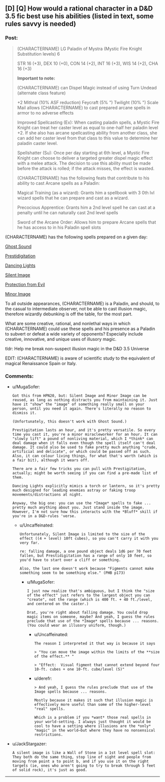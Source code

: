 ## [D] [Q] How would a rational character in a D&D 3.5 fic best use his abilities (listed in text, some rules savvy is needed)

### Post:

> (CHARACTERNAME) LG Paladin of Mystra (Mystic Fire Knight Substitution levels) 6
> 
> STR 16 (+3), DEX 10 (+0), CON 14 (+2), INT 16 (+3), WIS 14 (+2), CHA 16 (+3)
> 
> **Important to note:**
> 
> (CHARACTERNAME) can Dispel Magic instead of using Turn Undead (alternate class feature)
>
> +2 Mithral (10% ASF reduction) Feycraft (5% ") Twilight (10% ") Scale Mail allows (CHARACTERNAME) to cast prepared arcane spells in armor to no adverse effects
> 
> Improved Spellcasting (Ex): When casting paladin spells, a Mystic Fire Knight can treat her caster level as equal to one-half her paladin level +2. If she also has arcane spellcasting ability from another class, she can add her caster level from that class to this value to determine her paladin caster level.
> 
> Spellshatter (Su): Once per day starting at 6th level, a Mystic Fire Knight can choose to deliver a targeted greater dispel magic effect with a melee attack. The decision to use this ability must be made before the attack is rolled; if the attack misses, the effect is wasted.
> 
> (CHARACTERNAME) has the following feats that contribute to his ability to cast Arcane spells as a Paladin:
> 
> Magical Training (as a wizard): Grants him a spellbook with 3 0th lvl wizard spells that he can prepare and cast as a wizard.
> 
> Precocious Apprentice: Grants him a 2nd level spell he can cast at a penalty until he can naturally cast 2nd level spells
> 
> Sword of the Arcane Order: Allows him to prepare Arcane spells that he has access to in his Paladin spell slots

(CHARACTERNAME) has the following spells prepared on a given day: 

[Ghost Sound](http://www.d20srd.org/srd/spells/ghostSound.htm)

[Prestidigitation](http://www.d20srd.org/srd/spells/prestidigitation.htm)

[Dancing Lights](http://www.d20srd.org/srd/spells/dancingLights.htm)

[Silent Image](http://www.dandwiki.com/wiki/SRD:Silent_Image)

[Protection from Evil](http://www.dandwiki.com/wiki/SRD:Protection_from_Evil)

[Minor Image](http://www.dandwiki.com/wiki/SRD:Minor_Image)

To all outside appearances, (CHARACTERNAME) is a Paladin, and should, to the casual to intermediate observer, not be able to cast illusion magic, therefore wizardly debunking is off the table, for the most part.

What are some creative, rational, and nonlethal ways in which (CHARACTERNAME) could use these spells and his presence as a Paladin to subvert or defeat a wide variety of opponents? Especially include creative, innovative, and unique uses of illusory magic.

tldr: Help me break non-suspect illusion magic in the D&D 3.5 Universe

EDIT: (CHARACTERNAME) is aware of scientific study to the equivalent of magical Renaissance Spain or Italy.

### Comments:

- u/MugaSofer:
  ```
  Got this from HPN20, but: Silent Image and Minor Image can be reused, as long as nothing distracts you from maintaining it. Just have it "show" the "image" of something really small on your person, until you need it again. There's literally no reason to dismiss it.

  (Unfortunately, this doesn't work with Ghost Sound.)

  Prestigitation lasts an hour, and it's pretty versatile. So every time you cast it, you're a minor miracleworker for an hour. It can "slowly lift" a pound of nonliving material, which I *think* can deal damage when it falls even though the spell itself can't deal damage. It could also be used to fake pretty much anything "crude, artificial and delicate", or which could be passed off as such. Also, it can colour living things, for what that's worth (which is a fair bit), although it wears off. 

  There are a fair few tricks you can pull with Prestigitation, actually; might be worth seeing if you can find a pre-made list of them.

  Dancing Lights explicitly mimics a torch or lantern, so it's pretty much designed for leading enemies astray or faking troop movements/distractions at night.

  Anyway, the big one: you can use the *Image* spells to fake ... pretty much anything about you. Just stand inside the image. However, I'm not sure how this interacts with the *Bluff* skill if you're in a D&D-rules 'verse.
  ```

  - u/Uncaffeinated:
    ```
    Unfortunately, Silent Image is limited to the size of the effect ((4 + level) 10ft cubes), so you can't carry it with you very far.

    re: falling damage, a one pound object deals 1d6 per 70 feet fallen, but Prestidigitation has a range of only 10 feet, so you'd have to start over a cliff or something.

    Also, the last one doesn't work because "Figments cannot make something seem to be something else." (PHB p173)
    ```

    - u/MugaSofer:
      ```
      I just now realize that's ambiguous, but I think the "size of the effect" just refers to the largest object you can "create", not the range (which is 400 ft. + 40 ft./level, and centered on the caster.)

      Drat, you're right about falling damage. You could drop magic items on someone, maybe? And yeah, I guess the rules preclude that use of the *Image* spells because ... reasons. (You could wear an illusory uniform, though.)
      ```

      - u/Uncaffeinated:
        ```
        The reason I interpreted it that way is because it says

        > "You can move the image within the limits of the **size of the effect.** "

        > "Effect:	Visual figment that cannot extend beyond four 10-ft. cubes + one 10-ft. cube/level (S)"
        ```

      - u/derefr:
        ```
        > And yeah, I guess the rules preclude that use of the Image spells because ... reasons.

        Mostly because it makes it such that illusion magic is effectively more useful than some of the higher-level "real" spells.

        Which is a problem if you *want* those real spells in your world-setting. I always just thought it would be cool to have a setting where illusions are the *only* "magic" in the world—but where they have no nonsensical restrictions.
        ```

- u/JackStargazer:
  ```
  A silent image is like a Wall of Stone in a 1st level spell slot: They both do the same thing, stop line of sight and people from moving from point a to point b, and if you use it on the right targets (ie, ones who aren't going to try to break through 5 feet of solid rock), it's just as good.
  ```

---

